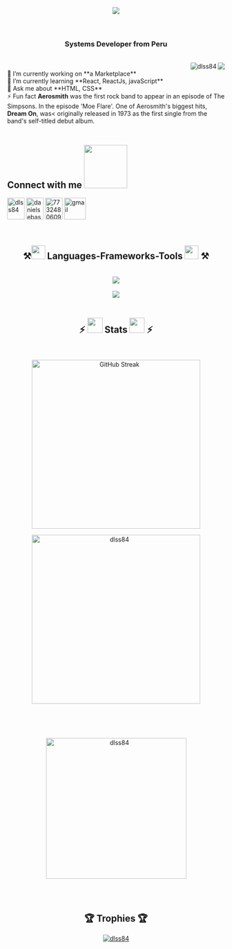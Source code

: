 <br />
<h1 align="center">
  <img
    src="https://readme-typing-svg.herokuapp.com/?font=Righteous&size=35&center=true&vCenter=true&width=1000&height=70&duration=6000&lines=Hi+There!+😎;+I'm+Daniel+Sebastiani;"
  />
</h1>
<br />
<div align="center">
  <h3 align="center">Systems Developer from Peru</h3>
</div>
<br />
<div align="right">
  <img
    src="https://komarev.com/ghpvc/?username=dlss84&label=Profile%20views&color=0e75b6&style=flat"
    alt="dlss84"
  />
  <img
    align="right"
    src="https://visitor-badge.laobi.icu/badge?page_id=dlss84.dlss84"
  />
</div>

<div align="left">
  🔭 I’m currently working on **a Marketplace** <br />
  🌱 I’m currently learning **React, ReactJs, javaScript** <br />
  💬 Ask me about **HTML, CSS** <br />
  ⚡ Fun fact <b>Aerosmith</b> was the first rock band to appear in an episode
  of The Simpsons. In the episode 'Moe Flare'. One of Aerosmith's biggest hits,
  <b>Dream On</b>, was< originally released in 1973 as the first single from the
  band's self-titled debut album.<br />
</div>
<br />
<!--   <a href="https://dlss84.github.io" target="_blank">   <img src="https://img.shields.io/badge/Portfolio-FF5722?style=for-the-badge&logo=todoist&logoColor=white" target="_blank" />  </a>      -->

<h2 height="50px">
  Connect with me
  <img
    src="https://raw.githubusercontent.com/ShahriarShafin/ShahriarShafin/main/Assets/handshake.gif"
    width="100px"
  />
</h2>
<p align="left">
  <a href="https://twitter.com/dlss84" target="blank">
    <img
      height="50px"
      align="center"
      src="https://raw.githubusercontent.com/rahuldkjain/github-profile-readme-generator/master/src/images/icons/Social/twitter.svg"
      alt="dlss84"
      height="30"
      width="40"
  /></a>
  <a href="https://linkedin.com/in/danielsebastianis" target="blank">
    <img
      height="50px"
      align="center"
      src="https://raw.githubusercontent.com/rahuldkjain/github-profile-readme-generator/master/src/images/icons/Social/linked-in-alt.svg"
      alt="danielsebastianis"
      height="30"
      width="40"
  /></a>
  <a href="https://discord.gg/773248060959490049" target="blank">
    <img
      height="50px"
      align="center"
      src="https://raw.githubusercontent.com/rahuldkjain/github-profile-readme-generator/master/src/images/icons/Social/discord.svg"
      alt="773248060959490049"
      height="30"
      width="40"
  /></a>
  <a href="mailto:danielsebastianis84@gmail.com">
    <img
      height="50px"
      align="center"
      src="https://img.shields.io/badge/gmail-%2300acee.svg?color=EA4335&style=for-the-badge&logo=gmail&logoColor=white"
      alt="gmail"
  /></a>
</p>
<br />

<h2 align="center">
  ⚒️<img
    src="https://media2.giphy.com/media/QssGEmpkyEOhBCb7e1/giphy.gif?cid=ecf05e47a0n3gi1bfqntqmob8g9aid1oyj2wr3ds3mg700bl&rid=giphy.gif"
    width="32px"
  />
  Languages-Frameworks-Tools
  <img
    src="https://media2.giphy.com/media/QssGEmpkyEOhBCb7e1/giphy.gif?cid=ecf05e47a0n3gi1bfqntqmob8g9aid1oyj2wr3ds3mg700bl&rid=giphy.gif"
    width="32px"
  />
  ⚒️
</h2>
<br />
<div align="center">
  <img
    src="https://skillicons.dev/icons?i=react,bootstrap,html,css,vscode,github,figma"
  /><br /><br />
  <img
    src="https://skillicons.dev/icons?i=nodejs,firebase,mongodb,java,mysql"
  /><br />
</div>
<br />
<!-- ESTADISTICAS-->
<h2 align="center">
  ⚡
  <img
    src="https://media.giphy.com/media/iY8CRBdQXODJSCERIr/giphy.gif"
    width="35"
  />
  Stats
  <img
    src="https://media.giphy.com/media/iY8CRBdQXODJSCERIr/giphy.gif"
    width="35"
  />
  ⚡
</h2>
<br />
<div align="center">
  <p>
    <img
      align="left 15px"
      width="390"
      src="https://streak-stats.demolab.com?user=dlss84&show_icons=true&locale=en&theme=transparent&hide_border=false&rank_icon=github&border_radius=10"
      alt="GitHub Streak"
    />
  </p>
  <p>
    <img
      align="right 15px"
      width="390"
      src="https://github-readme-stats.vercel.app/api?username=dlss84&show_icons=true&locale=en&theme=transparent&hide_border=false&rank_icon=github&border_radius=10"
      alt="dlss84"
    />
  </p>
  <br />
  <br />
  <br />
  <p>
    <img
      width="325"
      align="center"
      src="https://github-readme-stats.vercel.app/api/top-langs?username=dlss84&show_icons=true&locale=en&layout=compact&theme=transparent&border_radius=10&size_weight=0.5&count_weight=0.5&exclude_repo=github-readme-stats"
      alt="dlss84"
    />
  </p>
  <br />
</div>
<br />

<!-- TROFEOS -->
<h2 align="center">🏆 Trophies 🏆</h2>
<div>
  <p align="center">
    <a href="https://github.com/ryo-ma/github-profile-trophy"
      ><img
        align="center"
        src="https://github-profile-trophy.vercel.app/?username=dlss84"
        alt="dlss84"
    /></a>
  </p>
</div>

